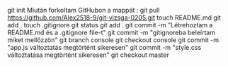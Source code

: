 git init
Miután forkoltam GitHubon a mappát : git pull https://github.com/Alex2518-9/git-vizsga-0205.git
touch README.md
git add .
touch .gitignore
git status
git add .
git commit -m "Létrehoztam a README.md és a .gitignore file-t"
git commit -m "gitignoreba beleírtam miket mellőzzön"
git branch console
git checkout console
git commit -m "app.js változtatás megtörtént sikeresen"
git commit -m "style.css változtatása  megtörtént sikeresen"
git checkout master